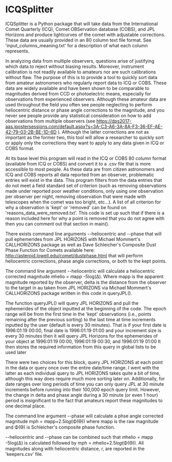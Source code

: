 # ICQSplitter
ICQSplitter is a Python package that will take data from the International Comet Quarterly (ICQ), Comet OBServation database (COBS), and
JPL Horizons and produce lightcurves of the comet with adjustable corrections. These data are usually provided in an 80
column text file format. See 'input_columns_meaning.txt' for a description of what each column represents.

In analyzing data from multiple observers, questions arise of justifying which data to reject without biasing results. Moreover,
instrument calibration is not readily available to amateurs nor are such calibrations without flaw.
The purpose of this is to provide a tool to quickly sort data from amateur astronomers who regularly report data to ICQ or COBS. 
These data are widely available and have been shown to be comparable to magnitudes derived from CCD or photoelectric means, especially
for observations from experienced observers. Although these amateur data are used throughout the field you often see
people neglecting to perform heliocentric distance or phase angle corrections to the magnitude, and you 
never see people provide any statistical consideration on how to add observations from multiple observers
(see https://dps2017-aas.ipostersessions.com/default.aspx?s=3A-C3-A6-3A-8A-F3-36-EF-AE-42-79-03-2B-BE-1D-6D ). Although the 
latter corrections are not as important as the former two, this tool will allow a researcher to quickly sort or apply only the 
corrections they want to apply to any data given in ICQ or COBS format.

At its base level this program will read in the ICQ or COBS 80 column format (available from ICQ or COBS) and convert it to a .csv file 
that is more accessible to most people. As these data are from citizen astronomers and ICQ and COBS reports
all data reported from an observer, problematic entries will exist in the data. This program filters from the data
entries that do not meet a field standard set of criterion  (such as removing observations made under reported 
poor weather conditions, only using one observation per observer per night, removing 
observation that were made with telescopes when the comet was too bright, etc...). A list of all criterion for why
a observation is 'kept' or 'removed' can be found on 'reasons_data_were_removed.txt'. This code is set up such that
if there is a reason included here for why a point is removed that you do not agree with then you can comment out that section
in main().

There exists command line arguments --heliocentric and --phase that will pull ephemerides from JPL HORIZONS with
Michael Mommert's CALLHORIZONS package as well as Dave Schleicher's Composite Dust Phase Function for Comets available 
here: http://asteroid.lowell.edu/comet/dustphase.html that will perform heliocentric corrections, phase angle corrections,
or both to the kept points.

The command line argument --heliocentric will calculate a heliocentric corrected magnitude 𝑚helio = 𝑚app -5log(Δ). 
Where mapp is the apparent magnitude reported by the observer, delta is the distance from the observer to the target in au taken 
from JPL HORIZONS via Michael Mommert's CALLHORIZONS package written in this code in queryJPL(). 

The function queryJPL() will query JPL HORIZONS and pull the ephemerides of the object inputted at the beginning of the code.
The epoch range will be from the first time in the 'kept' observations (i.e., points remaining after the previous sorting) 
to the last time at time increments inputted by the user (default is every 30 minutes).  That is if your first date is 1996:01:19 00:00, 
final date is 1996:01:19 01:00 and your increment size is every 30 minutes then it will query JPL Horizons for the 
ephemerides of your object at 1996:01:19 00:00, 1996:01:19 00:30, and 1996:01:19 01:00 It then stores the required 
information from this query in global lists to be used later

There were two choices for this block, query JPL HORIZONS at each point in the data or query once over the entire date/time range.
I went with the latter as each individual query to JPL HORIZONS takes quite a bit of time, although this way
does require much more sorting later on. Additionally, for date ranges over long periods of time you can only
query JPL at 30 minute increments before running into their 100,000 epoch query limit. However, the change
in delta and phase angle during a 30 minute (or even 1 hour) period is insignificant to the fact that amateurs report
these magnitudes to one decimal place.

The command line argument --phase will calculate a phse angle corrected magnitude mph = 𝑚app+2.5𝑙𝑜𝑔(Φ(ϴ)) where mapp
is the raw magnitude and Φ(ϴ) is Schleicher's composite phase function.

--heliocentric and --phase can be combined such that 𝑚helio = 𝑚app -5log(Δ) is calculated followed by mph = 𝑚helio+2.5𝑙𝑜𝑔(Φ(ϴ)). All magnitudes along with heliocentric distance, r, are reported in the 'keepers.csv' file.
